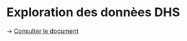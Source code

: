 # Exploration des donnèes DHS

-> [Consulter le document](https://huguespecout.github.io/EXPLO_DHS_DATA/)
